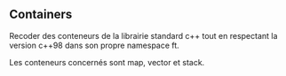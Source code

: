 Containers
-----------
Recoder des conteneurs de la librairie standard c++ tout en respectant la version c++98 dans son propre namespace ft.

Les conteneurs concernés sont map, vector et stack.
